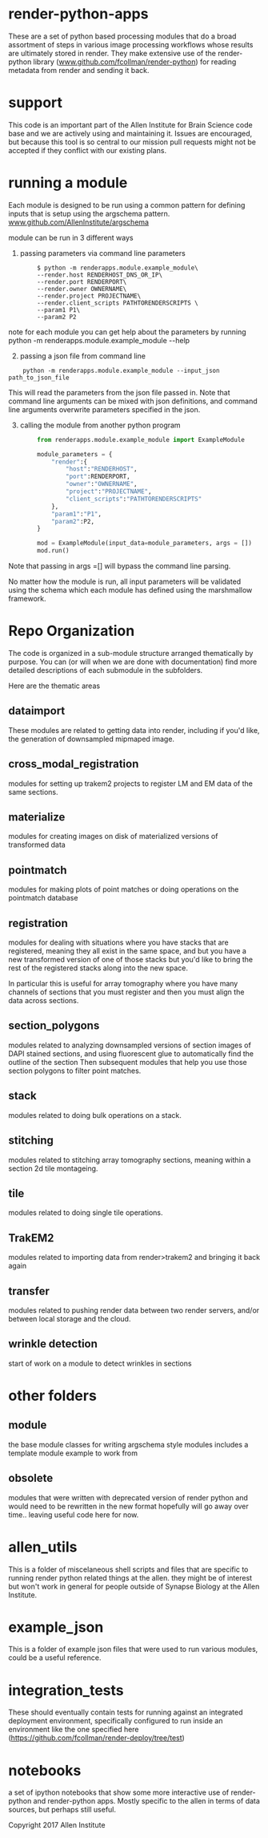 # render-python-apps

These are a set of python based processing modules that do a broad assortment of steps in various image processing workflows whose results are ultimately stored in render.  They make extensive use of the render-python library (www.github.com/fcollman/render-python) for reading metadata from render and sending it back.

# support

This code is an important part of the Allen Institute for Brain Science code base and we are actively using and maintaining it. Issues are encouraged, but because this tool is so central to our mission pull requests might not be accepted if they conflict with our existing plans.

# running a module
Each module is designed to be run using a common pattern for defining inputs that is setup using the argschema pattern.
www.github.com/AllenInstitute/argschema

module can be run in 3 different ways

1) passing parameters via command line parameters

```Shell
        $ python -m renderapps.module.example_module\
        --render.host RENDERHOST_DNS_OR_IP\
        --render.port RENDERPORT\
        --render.owner OWNERNAME\
        --render.project PROJECTNAME\
        --render.client_scripts PATHTORENDERSCRIPTS \
        --param1 P1\
        --param2 P2
```
note for each module you can get help about the parameters by running
python -m renderapps.module.example_module --help

2) passing a json file from command line

```Shell
    python -m renderapps.module.example_module --input_json path_to_json_file
```

This will read the parameters from the json file passed in.  Note that command line arguments can be mixed with json definitions, and command line arguments overwrite parameters specified in the json.

3) calling the module from another python program

```Python
        from renderapps.module.example_module import ExampleModule

        module_parameters = {
            "render":{
                "host":"RENDERHOST",
                "port":RENDERPORT,
                "owner":"OWNERNAME",
                "project":"PROJECTNAME",
                "client_scripts":"PATHTORENDERSCRIPTS"
            },
            "param1":"P1",
            "param2":P2,
        }    

        mod = ExampleModule(input_data=module_parameters, args = [])
        mod.run()
```

Note that passing in args =[] will bypass the command line parsing.

No matter how the module is run, all input parameters will be validated using the schema which each module has defined using the marshmallow framework. 

# Repo Organization

The code is organized in a sub-module structure arranged thematically by purpose.
You can (or will when we are done with documentation) find more detailed descriptions of each submodule in the subfolders. 

Here are the thematic areas

## dataimport
These modules are related to getting data into render, including if you'd like, the generation of downsampled mipmaped image.

## cross_modal_registration
modules for setting up trakem2 projects to register LM and EM data of the same sections.

## materialize
modules for creating images on disk of materialized versions of transformed data

## pointmatch
modules for making plots of point matches or doing operations on the pointmatch database

## registration
modules for dealing with situations where you have stacks that are registered,
meaning they all exist in the same space, and but you have a new transformed version of one of those stacks
but you'd like to bring the rest of the registered stacks along into the new space.

In particular this is useful for array tomography where you have many channels of sections that you must register
and then you must align the data across sections.

## section_polygons
modules related to analyzing downsampled versions of section images of DAPI
stained sections, and using fluorescent glue to automatically find the outline of the section
Then subsequent modules that help you use those section polygons to filter point matches.

## stack
modules related to doing bulk operations on a stack.

## stitching
modules related to stitching array tomography sections, meaning within a section 2d tile montageing.

## tile
modules related to doing single tile operations.

## TrakEM2
modules related to importing data from render>trakem2 and bringing it back again

## transfer
modules related to pushing render data between two render servers,
and/or between local storage and the cloud.

## wrinkle detection
start of work on a module to detect wrinkles in sections

# other folders

## module
the base module classes for writing argschema style modules
includes a template module example to work from

## obsolete
modules that were written with deprecated version of render python and would need to be rewritten in the new format
hopefully will go away over time.. leaving useful code here for now.

# allen_utils
This is a folder of miscelaneous shell scripts and files that are specific to running render python related things at the allen.  they might be of interest but won't work in general for people outside of Synapse Biology at the Allen Institute.

# example_json
This is a folder of example json files that were used to run various modules, could be a useful reference.

# integration_tests
These should eventually contain tests for running against an integrated deployment environment, specifically configured to run inside an environment like the one specified here (https://github.com/fcollman/render-deploy/tree/test)

# notebooks
a set of ipython notebooks that show some more interactive use of render-python and render-python apps.  Mostly specific to the allen in terms of data sources, but perhaps still useful.

Copyright 2017 Allen Institute
